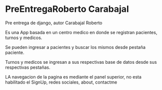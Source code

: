 # PreEntregaRoberto Carabajal
Pre entrega de django, autor Carabajal Roberto

Es una App basada en un centro medico en donde se registran pacientes, turnos y medicos.

Se pueden ingresar a pacientes y buscar los mismos desde pestaña paciente.

Turnos y medicos se ingresan a sus respectivas base de datos desde sus respectivas pestañas.

LA navegacion de la pagina es mediante el panel superior, no esta habilitado el SignUp, redes sociales, about, contactme
